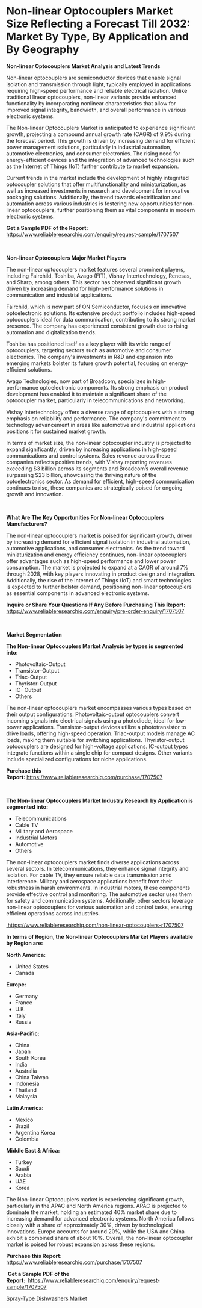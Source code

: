 <p><h1>Non-linear Optocouplers Market Size Reflecting a Forecast Till 2032: Market By Type, By Application and By Geography</h1></p><p><strong>Non-linear Optocouplers Market Analysis and Latest Trends</strong></p>
<p><p>Non-linear optocouplers are semiconductor devices that enable signal isolation and transmission through light, typically employed in applications requiring high-speed performance and reliable electrical isolation. Unlike traditional linear optocouplers, non-linear variants provide enhanced functionality by incorporating nonlinear characteristics that allow for improved signal integrity, bandwidth, and overall performance in various electronic systems.</p><p>The Non-linear Optocouplers Market is anticipated to experience significant growth, projecting a compound annual growth rate (CAGR) of 9.9% during the forecast period. This growth is driven by increasing demand for efficient power management solutions, particularly in industrial automation, automotive electronics, and consumer electronics. The rising need for energy-efficient devices and the integration of advanced technologies such as the Internet of Things (IoT) further contribute to market expansion.</p><p>Current trends in the market include the development of highly integrated optocoupler solutions that offer multifunctionality and miniaturization, as well as increased investments in research and development for innovative packaging solutions. Additionally, the trend towards electrification and automation across various industries is fostering new opportunities for non-linear optocouplers, further positioning them as vital components in modern electronic systems.</p></p>
<p><strong>Get a Sample PDF of the Report:&nbsp;</strong> <a href="https://www.reliableresearchiq.com/enquiry/request-sample/1707507?utm_campaign=2853&utm_medium=2&utm_source=Github&utm_content=ia&utm_term=25032025&utm_id=non-linear-optocouplers">https://www.reliableresearchiq.com/enquiry/request-sample/1707507</a></p>
<p>&nbsp;</p>
<p><strong>Non-linear Optocouplers Major Market Players</strong></p>
<p><p>The non-linear optocouplers market features several prominent players, including Fairchild, Toshiba, Avago (FIT), Vishay Intertechnology, Renesas, and Sharp, among others. This sector has observed significant growth driven by increasing demand for high-performance solutions in communication and industrial applications. </p><p>Fairchild, which is now part of ON Semiconductor, focuses on innovative optoelectronic solutions. Its extensive product portfolio includes high-speed optocouplers ideal for data communication, contributing to its strong market presence. The company has experienced consistent growth due to rising automation and digitalization trends.</p><p>Toshiba has positioned itself as a key player with its wide range of optocouplers, targeting sectors such as automotive and consumer electronics. The company's investments in R&D and expansion into emerging markets bolster its future growth potential, focusing on energy-efficient solutions.</p><p>Avago Technologies, now part of Broadcom, specializes in high-performance optoelectronic components. Its strong emphasis on product development has enabled it to maintain a significant share of the optocoupler market, particularly in telecommunications and networking.</p><p>Vishay Intertechnology offers a diverse range of optocouplers with a strong emphasis on reliability and performance. The company's commitment to technology advancement in areas like automotive and industrial applications positions it for sustained market growth.</p><p>In terms of market size, the non-linear optocoupler industry is projected to expand significantly, driven by increasing applications in high-speed communications and control systems. Sales revenue across these companies reflects positive trends, with Vishay reporting revenues exceeding $3 billion across its segments and Broadcom’s overall revenue surpassing $23 billion, showcasing the thriving nature of the optoelectronics sector. As demand for efficient, high-speed communication continues to rise, these companies are strategically poised for ongoing growth and innovation.</p></p>
<p>&nbsp;</p>
<p><strong>What Are The Key Opportunities For Non-linear Optocouplers Manufacturers?</strong></p>
<p><p>The non-linear optocouplers market is poised for significant growth, driven by increasing demand for efficient signal isolation in industrial automation, automotive applications, and consumer electronics. As the trend toward miniaturization and energy efficiency continues, non-linear optocouplers offer advantages such as high-speed performance and lower power consumption. The market is projected to expand at a CAGR of around 7% through 2028, with key players innovating in product design and integration. Additionally, the rise of the Internet of Things (IoT) and smart technologies is expected to further bolster demand, positioning non-linear optocouplers as essential components in advanced electronic systems.</p></p>
<p><strong>Inquire or Share Your Questions If Any Before Purchasing This Report:</strong> <a href="https://www.reliableresearchiq.com/enquiry/pre-order-enquiry/1707507?utm_campaign=2853&utm_medium=2&utm_source=Github&utm_content=ia&utm_term=25032025&utm_id=non-linear-optocouplers">https://www.reliableresearchiq.com/enquiry/pre-order-enquiry/1707507</a></p>
<p>&nbsp;</p>
<p><strong>Market Segmentation</strong></p>
<p><strong>The Non-linear Optocouplers Market Analysis by types is segmented into:</strong></p>
<p><ul><li>Photovoltaic-Output</li><li>Transistor-Output</li><li>Triac-Output</li><li>Thyristor-Output</li><li>IC- Output</li><li>Others</li></ul></p>
<p><p>The non-linear optocouplers market encompasses various types based on their output configurations. Photovoltaic-output optocouplers convert incoming signals into electrical signals using a photodiode, ideal for low-power applications. Transistor-output devices utilize a phototransistor to drive loads, offering high-speed operation. Triac-output models manage AC loads, making them suitable for switching applications. Thyristor-output optocouplers are designed for high-voltage applications. IC-output types integrate functions within a single chip for compact designs. Other variants include specialized configurations for niche applications.</p></p>
<p><strong>Purchase this Report:&nbsp;</strong><a href="https://www.reliableresearchiq.com/purchase/1707507?utm_campaign=2853&utm_medium=2&utm_source=Github&utm_content=ia&utm_term=25032025&utm_id=non-linear-optocouplers">https://www.reliableresearchiq.com/purchase/1707507</a></p>
<p>&nbsp;</p>
<p><strong>The Non-linear Optocouplers Market Industry Research by Application is segmented into:</strong></p>
<p><ul><li>Telecommunications</li><li>Cable TV</li><li>Military and Aerospace</li><li>Industrial Motors</li><li>Automotive</li><li>Others</li></ul></p>
<p><p>The non-linear optocouplers market finds diverse applications across several sectors. In telecommunications, they enhance signal integrity and isolation. For cable TV, they ensure reliable data transmission amid interference. Military and aerospace applications benefit from their robustness in harsh environments. In industrial motors, these components provide effective control and monitoring. The automotive sector uses them for safety and communication systems. Additionally, other sectors leverage non-linear optocouplers for various automation and control tasks, ensuring efficient operations across industries.</p></p>
<p><a href="https://www.reliableresearchiq.com/non-linear-optocouplers-r1707507?utm_campaign=2853&utm_medium=2&utm_source=Github&utm_content=ia&utm_term=25032025&utm_id=non-linear-optocouplers">&nbsp;https://www.reliableresearchiq.com/non-linear-optocouplers-r1707507</a></p>
<p><strong>In terms of Region, the Non-linear Optocouplers Market Players available by Region are:</strong></p>
<p>
    <p> <strong> North America: </strong>
        <ul>
            <li>United States</li>
            <li>Canada</li>
        </ul>
        </p> 
    <p> <strong> Europe: </strong>
        <ul>
            <li>Germany</li>
            <li>France</li>
            <li>U.K.</li>
            <li>Italy</li>
            <li>Russia</li>
        </ul>
        </p> 
    <p> <strong> Asia-Pacific: </strong>
        <ul>
            <li>China</li>
            <li>Japan</li>
            <li>South Korea</li>
            <li>India</li>
            <li>Australia</li>
            <li>China Taiwan</li>
            <li>Indonesia</li>
            <li>Thailand</li>
            <li>Malaysia</li>
        </ul>
        </p> 
    <p> <strong> Latin America: </strong>
        <ul>
            <li>Mexico</li>
            <li>Brazil</li>
            <li>Argentina Korea</li>
            <li>Colombia</li>
        </ul>
        </p> 
    <p> <strong> Middle East & Africa: </strong>
        <ul>
            <li>Turkey</li>
            <li>Saudi</li>
            <li>Arabia</li>
            <li>UAE</li>
            <li>Korea</li>
        </ul>
    </p>
    </p>
<p><p>The Non-linear Optocouplers market is experiencing significant growth, particularly in the APAC and North America regions. APAC is projected to dominate the market, holding an estimated 40% market share due to increasing demand for advanced electronic systems. North America follows closely with a share of approximately 30%, driven by technological innovations. Europe accounts for around 20%, while the USA and China exhibit a combined share of about 10%. Overall, the non-linear optocoupler market is poised for robust expansion across these regions.</p></p>
<p><strong>Purchase this Report: </strong><a href="https://www.reliableresearchiq.com/purchase/1707507?utm_campaign=2853&utm_medium=2&utm_source=Github&utm_content=ia&utm_term=25032025&utm_id=non-linear-optocouplers">https://www.reliableresearchiq.com/purchase/1707507</a></p>
<p>&nbsp;<strong>Get a Sample PDF of the Report:&nbsp;&nbsp;</strong><a href="https://www.reliableresearchiq.com/enquiry/request-sample/1707507?utm_campaign=2853&utm_medium=2&utm_source=Github&utm_content=ia&utm_term=25032025&utm_id=non-linear-optocouplers">https://www.reliableresearchiq.com/enquiry/request-sample/1707507</a></p>
<p><strong></strong></p>
<p><p><a href="https://github.com/penglatilles/Market-Research-Report-List-1/blob/main/spray-type-dishwashers-market.md?utm_campaign=2853&utm_medium=2&utm_source=Github&utm_content=ia&utm_term=25032025&utm_id=non-linear-optocouplers">Spray-Type Dishwashers Market</a></p></p>